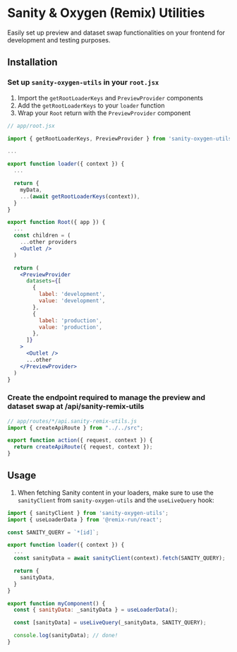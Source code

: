 # Sanity & Oxygen (Remix) Utilities

Easily set up preview and dataset swap functionalities on your frontend for development and testing purposes.

## Installation

### Set up `sanity-oxygen-utils` in your `root.jsx`

1. Import the `getRootLoaderKeys` and `PreviewProvider` components
2. Add the `getRootLoaderKeys` to your `loader` function
3. Wrap your `Root` return with the `PreviewProvider` component

```jsx
// app/root.jsx

import { getRootLoaderKeys, PreviewProvider } from 'sanity-oxygen-utils';

...

export function loader({ context }) {
  ...

  return {
    myData,
    ...(await getRootLoaderKeys(context)),
  }
}

export function Root({ app }) {
  ...
  const children = (
    ...other providers
    <Outlet />
  )

  return (
    <PreviewProvider
      datasets={[
        {
          label: 'development',
          value: 'development',
        },
        {
          label: 'production',
          value: 'production',
        },
      ]}
    >
      <Outlet />
      ...other
    </PreviewProvider>
  )
}
```

### Create the endpoint required to manage the preview and dataset swap at /api/sanity-remix-utils

```js
// app/routes/*/api.sanity-remix-utils.js
import { createApiRoute } from "../../src";

export function action({ request, context }) {
  return createApiRoute({ request, context });
}
```

## Usage

1. When fetching Sanity content in your loaders, make sure to use the `sanityClient` from `sanity-oxygen-utils` and the `useLiveQuery` hook:

```js
import { sanityClient } from 'sanity-oxygen-utils';
import { useLoaderData } from '@remix-run/react';

const SANITY_QUERY = `*[id]`;

export function loader({ context }) {
  ...
  const sanityData = await sanityClient(context).fetch(SANITY_QUERY);

  return {
    sanityData,
  }
}

export function myComponent() {
  const { sanityData: _sanityData } = useLoaderData();

  const [sanityData] = useLiveQuery(_sanityData, SANITY_QUERY);

  console.log(sanityData); // done!
}
```
